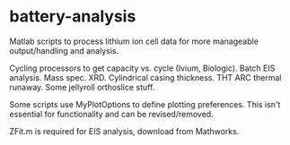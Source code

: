 # battery-analysis
Matlab scripts to process lithium ion cell data for more manageable output/handling and analysis.

Cycling processors to get capacity vs. cycle (Ivium, Biologic).
Batch EIS analysis.
Mass spec.
XRD.
Cylindrical casing thickness.
THT ARC thermal runaway.
Some jellyroll orthoslice stuff.

Some scripts use MyPlotOptions to define plotting preferences. This isn't essential for functionality and can be revised/removed.

ZFit.m is required for EIS analysis, download from Mathworks.
